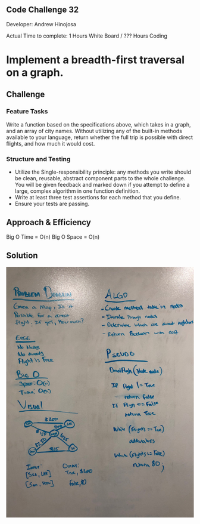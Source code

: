 ## Code Challenge 32

Developer: Andrew Hinojosa

Actual Time to complete: 1 Hours White Board / ??? Hours Coding

# Implement a breadth-first traversal on a graph.

## Challenge
### Feature Tasks
Write a function based on the specifications above, which takes in a graph, and an array of city names. Without utilizing any of the built-in methods available to your language, return whether the full trip is possible with direct flights, and how much it would cost.
### Structure and Testing
* Utilize the Single-responsibility principle: any methods you write should be clean, reusable, abstract component parts to the whole challenge. You will be given feedback and marked down if you attempt to define a large, complex algorithm in one function definition.
* Write at least three test assertions for each method that you define.
* Ensure your tests are passing.

## Approach & Efficiency
Big O Time = O(n)
Big O Space = O(n)

## Solution
![whiteboard](https://github.com/drewsview34/data-structures-and-algorithms/blob/master/codeChallenges/GraphArray32/Assets/GraphArray32.JPG)
